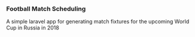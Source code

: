 ### Football Match Scheduling

A simple laravel app for generating match fixtures for the upcoming World Cup in Russia in 2018
